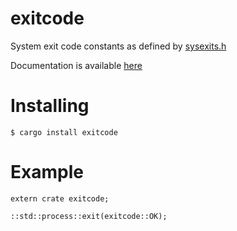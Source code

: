 # exitcode
System exit code constants as defined by [sysexits.h](https://www.freebsd.org/cgi/man.cgi?query=sysexits&apropos=0&sektion=0&manpath=FreeBSD+4.3-RELEASE&format=html)

Documentation is available [here](https://docs.rs/exitcode)

# Installing
```
$ cargo install exitcode
```
# Example
```
extern crate exitcode;

::std::process::exit(exitcode::OK);
```
